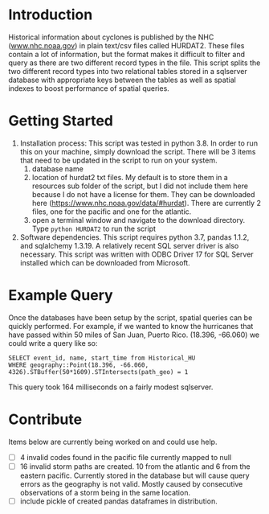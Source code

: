 # Introduction 
Historical information about cyclones is published by the NHC (www.nhc.noaa.gov) in plain text/csv files called HURDAT2. 
These files contain a lot of information, but the format makes it difficult to filter and query as there are two 
different record types in the file. This script splits the two different record types into two relational tables stored
in a sqlserver database with appropriate keys between the tables as well as spatial indexes to boost performance of
spatial queries.

# Getting Started
1. Installation process: This script was tested in python 3.8. In order to run this on your machine, simply download
the script. There will be 3 items that need to be updated in the script to run on your system.
    1. database name
    1. location of hurdat2 txt files. My default is to store them in a resources sub folder of the script, but I did not
include them here because I do not have a license for them. They can be downloaded here 
(https://www.nhc.noaa.gov/data/#hurdat). There are currently 2 files, one for the pacific and one for the atlantic.
    1. open a terminal window and navigate to the download directory. Type ```python HURDAT2``` to run the script
1. Software dependencies. This script requires python 3.7, pandas 1.1.2,  and sqlalchemy 1.3.19. A relatively recent 
SQL server driver is also necessary. This script was written with ODBC Driver 17 for SQL Server installed which can be 
downloaded from Microsoft.

# Example Query
Once the databases have been setup by the script, spatial queries can be quickly performed. For example, if we wanted
to know the hurricanes that have passed within 50 miles of San Juan, Puerto Rico. (18.396, -66.060) we could write a 
query like so:
```
SELECT event_id, name, start_time from Historical_HU 
WHERE geography::Point(18.396, -66.060, 4326).STBuffer(50*1609).STIntersects(path_geo) = 1
```
This query took 164 milliseconds on a fairly modest sqlserver. 
# Contribute
Items below are currently being worked on and could use help.
* [ ] 4 invalid codes found in the pacific file currently mapped to null
* [ ] 16 invalid storm paths are created. 10 from the atlantic and 6 from the eastern pacific. Currently stored in the 
database but will cause query errors as the geography is not valid. Mostly caused by consecutive observations of a storm 
being in the same location.
* [ ] include pickle of created pandas dataframes in distribution.
